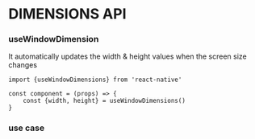 # DIMENSIONS API

### useWindowDimension

It automatically updates the width & height values when the screen size changes

```
import {useWindowDimensions} from 'react-native'

const component = (props) => {
    const {width, height} = useWindowDimensions()
}

```

### use case



